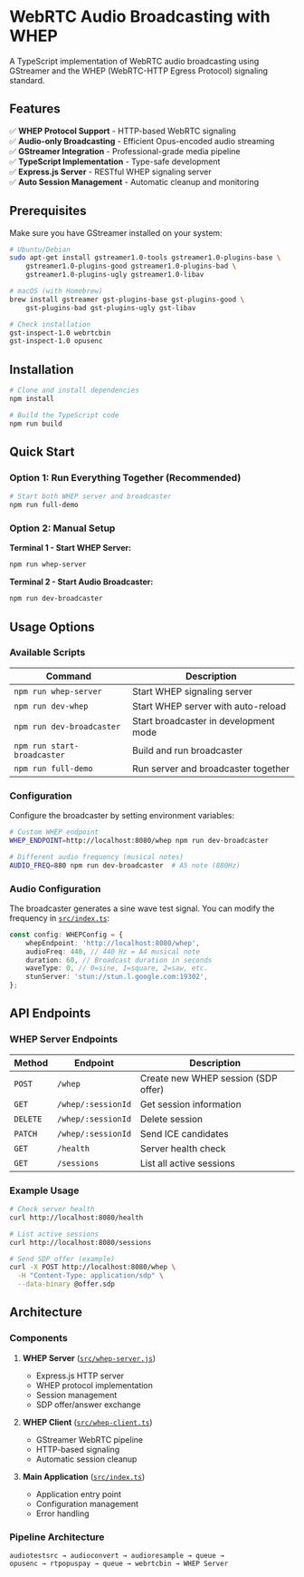 # WebRTC Audio Broadcasting with WHEP

A TypeScript implementation of WebRTC audio broadcasting using GStreamer and the WHEP (WebRTC-HTTP Egress Protocol) signaling standard.

## Features

✅ **WHEP Protocol Support** - HTTP-based WebRTC signaling  
✅ **Audio-only Broadcasting** - Efficient Opus-encoded audio streaming  
✅ **GStreamer Integration** - Professional-grade media pipeline  
✅ **TypeScript Implementation** - Type-safe development  
✅ **Express.js Server** - RESTful WHEP signaling server  
✅ **Auto Session Management** - Automatic cleanup and monitoring

## Prerequisites

Make sure you have GStreamer installed on your system:

```bash
# Ubuntu/Debian
sudo apt-get install gstreamer1.0-tools gstreamer1.0-plugins-base \
    gstreamer1.0-plugins-good gstreamer1.0-plugins-bad \
    gstreamer1.0-plugins-ugly gstreamer1.0-libav

# macOS (with Homebrew)
brew install gstreamer gst-plugins-base gst-plugins-good \
    gst-plugins-bad gst-plugins-ugly gst-libav

# Check installation
gst-inspect-1.0 webrtcbin
gst-inspect-1.0 opusenc
```

## Installation

```bash
# Clone and install dependencies
npm install

# Build the TypeScript code
npm run build
```

## Quick Start

### Option 1: Run Everything Together (Recommended)

```bash
# Start both WHEP server and broadcaster
npm run full-demo
```

### Option 2: Manual Setup

**Terminal 1 - Start WHEP Server:**

```bash
npm run whep-server
```

**Terminal 2 - Start Audio Broadcaster:**

```bash
npm run dev-broadcaster
```

## Usage Options

### Available Scripts

| Command                     | Description                           |
| --------------------------- | ------------------------------------- |
| `npm run whep-server`       | Start WHEP signaling server           |
| `npm run dev-whep`          | Start WHEP server with auto-reload    |
| `npm run dev-broadcaster`   | Start broadcaster in development mode |
| `npm run start-broadcaster` | Build and run broadcaster             |
| `npm run full-demo`         | Run server and broadcaster together   |

### Configuration

Configure the broadcaster by setting environment variables:

```bash
# Custom WHEP endpoint
WHEP_ENDPOINT=http://localhost:8080/whep npm run dev-broadcaster

# Different audio frequency (musical notes)
AUDIO_FREQ=880 npm run dev-broadcaster  # A5 note (880Hz)
```

### Audio Configuration

The broadcaster generates a sine wave test signal. You can modify the frequency in [`src/index.ts`](src/index.ts):

```typescript
const config: WHEPConfig = {
    whepEndpoint: 'http://localhost:8080/whep',
    audioFreq: 440, // 440 Hz = A4 musical note
    duration: 60, // Broadcast duration in seconds
    waveType: 0, // 0=sine, 1=square, 2=saw, etc.
    stunServer: 'stun://stun.l.google.com:19302',
};
```

## API Endpoints

### WHEP Server Endpoints

| Method   | Endpoint           | Description                         |
| -------- | ------------------ | ----------------------------------- |
| `POST`   | `/whep`            | Create new WHEP session (SDP offer) |
| `GET`    | `/whep/:sessionId` | Get session information             |
| `DELETE` | `/whep/:sessionId` | Delete session                      |
| `PATCH`  | `/whep/:sessionId` | Send ICE candidates                 |
| `GET`    | `/health`          | Server health check                 |
| `GET`    | `/sessions`        | List all active sessions            |

### Example Usage

```bash
# Check server health
curl http://localhost:8080/health

# List active sessions
curl http://localhost:8080/sessions

# Send SDP offer (example)
curl -X POST http://localhost:8080/whep \
  -H "Content-Type: application/sdp" \
  --data-binary @offer.sdp
```

## Architecture

### Components

1. **WHEP Server** ([`src/whep-server.js`](src/whep-server.js))
    - Express.js HTTP server
    - WHEP protocol implementation
    - Session management
    - SDP offer/answer exchange

2. **WHEP Client** ([`src/whep-client.ts`](src/whep-client.ts))
    - GStreamer WebRTC pipeline
    - HTTP-based signaling
    - Automatic session cleanup

3. **Main Application** ([`src/index.ts`](src/index.ts))
    - Application entry point
    - Configuration management
    - Error handling

### Pipeline Architecture

```
audiotestsrc → audioconvert → audioresample → queue →
opusenc → rtpopuspay → queue → webrtcbin → WHEP Server
```
